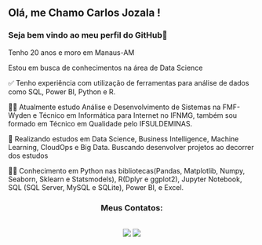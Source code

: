 ## Olá, me Chamo Carlos Jozala !
### Seja bem vindo ao meu perfil do GitHub👋


Tenho 20 anos e moro em Manaus-AM

Estou em busca de conhecimentos na área de Data Science

:white_check_mark: Tenho experiência com utilização de ferramentas para análise de dados como SQL, Power BI, Python e R.

:man_student: Atualmente estudo Análise e Desenvolvimento de Sistemas na FMF-Wyden e Técnico em Informática para Internet no IFNMG, também sou formado em Técnico em Qualidade pelo IFSULDEMINAS.

:closed_book: Realizando estudos em Data Science, Business Intelligence, Machine Learning, CloudOps e Big Data. Buscando desenvolver projetos ao decorrer dos estudos

:technologist: Conhecimento em Python nas bibliotecas(Pandas, Matplotlib, Numpy, Seaborn, Sklearn e Statsmodels), R(Dplyr e ggplot2), Jupyter Notebook, SQL (SQL Server, MySQL e SQLite), Power BI, e Excel.

<div align="center">

### Meus Contatos:

</div>
<div  align="center"><br>
<img align="center" = "mailto:dujozala@gmail.com"><img src="https://img.shields.io/badge/Gmail-D14836?style=for-the-badge&logo=gmail&logoColor=white" target="_blank"></a>
<img align="center" ="https://www.linkedin.com/in/carlosjozala/" target="_blank"><img src="https://img.shields.io/badge/-LinkedIn-%230077B5?style=for-the-badge&logo=linkedin&logoColor=white" target="_blank"></a>   
</div>
